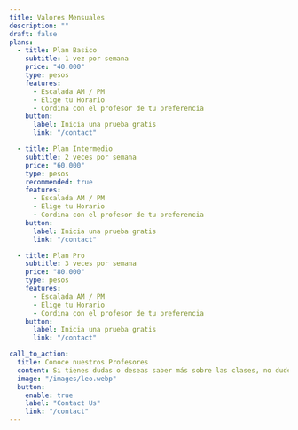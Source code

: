 ```yaml
---
title: Valores Mensuales
description: ""
draft: false
plans:
  - title: Plan Basico
    subtitle: 1 vez por semana
    price: "40.000"
    type: pesos
    features:
      - Escalada AM / PM
      - Elige tu Horario
      - Cordina con el profesor de tu preferencia
    button:
      label: Inicia una prueba gratis
      link: "/contact"

  - title: Plan Intermedio
    subtitle: 2 veces por semana
    price: "60.000"
    type: pesos
    recommended: true
    features:
      - Escalada AM / PM
      - Elige tu Horario
      - Cordina con el profesor de tu preferencia
    button:
      label: Inicia una prueba gratis
      link: "/contact"

  - title: Plan Pro
    subtitle: 3 veces por semana
    price: "80.000"
    type: pesos
    features:
      - Escalada AM / PM
      - Elige tu Horario
      - Cordina con el profesor de tu preferencia
    button:
      label: Inicia una prueba gratis
      link: "/contact"

call_to_action:
  title: Conoce nuestros Profesores
  content: Si tienes dudas o deseas saber más sobre las clases, no dudes en escribirnos
  image: "/images/leo.webp"
  button:
    enable: true
    label: "Contact Us"
    link: "/contact"
---
```

